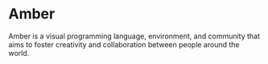 Amber
=====

Amber is a visual programming language, environment, and community that aims to foster creativity and collaboration between people around the world.
